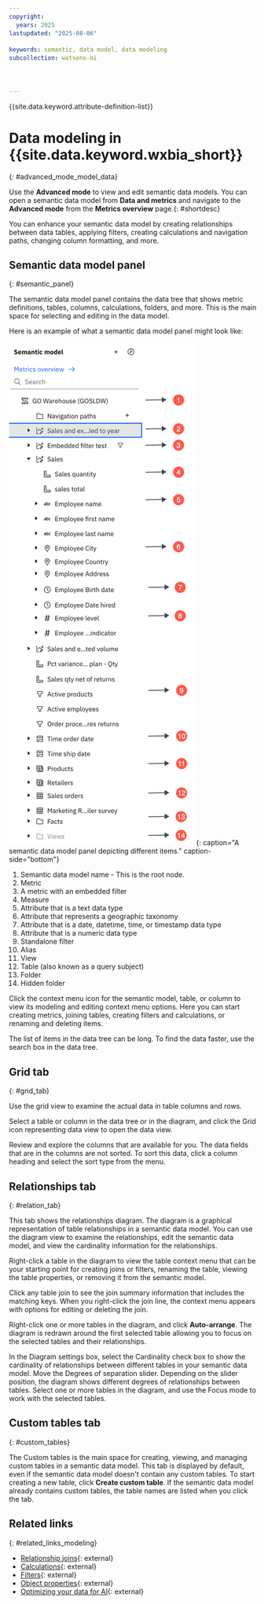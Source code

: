 ```yaml
---
copyright:
  years: 2025
lastupdated: "2025-08-06"

keywords: semantic, data model, data modeling
subcollection: watsonx-bi



---
```


{{site.data.keyword.attribute-definition-list}}


# Data modeling in {{site.data.keyword.wxbia_short}}
{: #advanced_mode_model_data}

Use the **Advanced mode** to view and edit semantic data models. You can open a semantic data model from **Data and metrics** and navigate to the **Advanced mode** from the **Metrics overview** page.{: #shortdesc}

You can enhance your semantic data model by creating relationships between data tables, applying filters, creating calculations and navigation paths, changing column formatting, and more.

## Semantic data model panel
{: #semantic_panel}

The semantic data model panel contains the data tree that shows metric definitions, tables, columns, calculations, folders, and more. This is the main space for selecting and editing in the data model.

Here is an example of what a semantic data model panel might look like:

![Semantic data model panel shows different types of data items](semantic_model_tree.png){: caption="A semantic data model panel depicting different items." caption-side="bottom"}

1. Semantic data model name - This is the root node. 
2. Metric 
3. A metric with an embedded filter 
4. Measure
5. Attribute that is a text data type
6. Attribute that represents a geographic taxonomy
7. Attribute that is a date, datetime, time, or timestamp data type
8. Attribute that is a numeric data type
9. Standalone filter
10. Alias
11. View
12. Table (also known as a query subject)
13. Folder
14. Hidden folder

Click the context menu icon for the semantic model, table, or column to view its modeling and editing context menu options. Here you can start creating metrics, joining tables, creating filters and calculations, or renaming and deleting items.

The list of items in the data tree can be long. To find the data faster, use the search box in the data tree. 

## Grid tab
{: #grid_tab}

Use the grid view to examine the actual data in table columns and rows.

Select a table or column in the data tree or in the diagram, and click the Grid icon representing data view to open the data view.

Review and explore the columns that are available for you. The data fields that are in the columns are not sorted. To sort this data, click a column heading and select the sort type from the menu.

## Relationships tab
{: #relation_tab}

This tab shows the relationships diagram. The diagram is a graphical representation of table relationships in a semantic data model. You can use the diagram view to examine the relationships, edit the semantic data model, and view the cardinality information for the relationships.

Right-click a table in the diagram to view the table context menu that can be your starting point for creating joins or filters, renaming the table, viewing the table properties, or removing it from the semantic model.

Click any table join to see the join summary information that includes the matching keys. When you right-click the join line, the context menu appears with options for editing or deleting the join.

Right-click one or more tables in the diagram, and click **Auto-arrange**. The diagram is redrawn around the first selected table allowing you to focus on the selected tables and their relationships.

In the Diagram settings box, select the Cardinality check box to show the cardinality of relationships between different tables in your semantic data model. Move the Degrees of separation slider. Depending on the slider position, the diagram shows different degrees of relationships between tables. Select one or more tables in the diagram, and use the Focus mode to work with the selected tables.

## Custom tables tab
{: #custom_tables}

The Custom tables is the main space for creating, viewing, and managing custom tables in a semantic data model. This tab is displayed by default, even if the semantic data model doesn't contain any custom tables. To start creating a new table, click **Create custom table**. If the semantic data model already contains custom tables, the table names are listed when you click the tab.

## Related links
{: #related_links_modeling}

- [Relationship joins](/docs/watsonx-bi?topic=watsonx-bi-relationships){: external}
- [Calculations](/docs/watsonx-bi?topic=watsonx-bi-calculations){: external}
- [Filters](/docs/watsonx-bi?topic=watsonx-bi-model_filters){: external}
- [Object properties](/docs/watsonx-bi?topic=watsonx-bi-model_object_prop){: external}
- [Optimizing your data for AI](/docs/watsonx-bi?topic=watsonx-bi-best_practices){: external}
